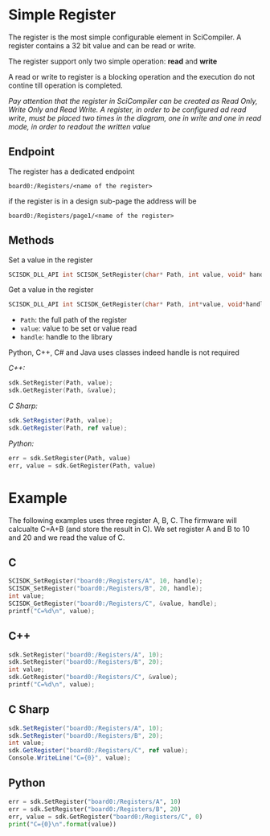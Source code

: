 # Simple Register

The register is the most simple configurable element in SciCompiler. A register contains a 32 bit value and can be read or write.

The register support only two simple operation: <b>read</b> and <b>write</b>

A read or write to register is a blocking operation and the execution do not contine till operation is completed.

*Pay attention that the register in SciCompiler can be created as Read Only, Write Only and Read Write. A register, in order to be configured ad read write, must be placed two times in the diagram, one in write and one in read mode, in order to readout the written value*

## Endpoint
The register has a dedicated endpoint 

```
board0:/Registers/<name of the register>
```

if the register is in a design sub-page the address will be
```
board0:/Registers/page1/<name of the register>
```

## Methods

Set a value in the register

```c
SCISDK_DLL_API int SCISDK_SetRegister(char* Path, int value, void* handle);
```

Get a value in the register
```c
SCISDK_DLL_API int SCISDK_GetRegister(char* Path, int*value, void*handle);
```

 - `Path`: the full path of the register
 - `value`: value to be set or value read
 - `handle`: handle to the library

Python, C++, C# and Java uses classes indeed handle is not required

*C++:*
```c++
sdk.SetRegister(Path, value);
sdk.GetRegister(Path, &value);
```

*C Sharp:*
```csharp
sdk.SetRegister(Path, value);
sdk.GetRegister(Path, ref value);
```

*Python:*
```python
err = sdk.SetRegister(Path, value)
err, value = sdk.GetRegister(Path, value)
```

# Example
The following examples uses three register A, B, C. The firmware will calcualte C=A+B (and store the result in C). We set register A and B to 10 and 20 and we read the value of C.

## C
```c
SCISDK_SetRegister("board0:/Registers/A", 10, handle);
SCISDK_SetRegister("board0:/Registers/B", 20, handle);
int value;
SCISDK_GetRegister("board0:/Registers/C", &value, handle);
printf("C=%d\n", value);
```

## C++
```cpp
sdk.SetRegister("board0:/Registers/A", 10);
sdk.SetRegister("board0:/Registers/B", 20);
int value;
sdk.GetRegister("board0:/Registers/C", &value);
printf("C=%d\n", value);
```

## C Sharp
```csharp
sdk.SetRegister("board0:/Registers/A", 10);
sdk.SetRegister("board0:/Registers/B", 20);
int value;
sdk.GetRegister("board0:/Registers/C", ref value);
Console.WriteLine("C={0}", value);
```

## Python
```python
err = sdk.SetRegister("board0:/Registers/A", 10)
err = sdk.SetRegister("board0:/Registers/B", 20)
err, value = sdk.GetRegister("board0:/Registers/C", 0)
print("C={0}\n".format(value))
```




